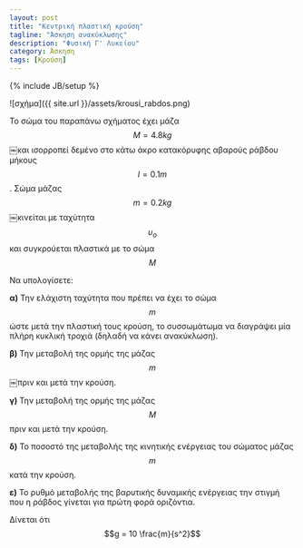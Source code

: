 ```yaml
---
layout: post
title: "Κεντρική πλαστική κρούση"
tagline: "Άσκηση ανακύκλωσης"
description: "Φυσική Γ' Λυκείου"
category: Άσκηση
tags: [Κρούση]
---
```

{% include JB/setup %}

![σχήμα]({{ site.url }}/assets/krousi_rabdos.png) 

Το σώμα του παραπάνω σχήματος έχει μάζα $$Μ = 4.8 kg$$￼και ισορροπεί 
δεμένο στο κάτω άκρο κατακόρυφης αβαρούς ράβδου μήκους $$l = 0.1 m$$. Σώμα 
μάζας $$m = 0.2 kg$$￼κινείται με ταχύτητα $$υ_ο$$ και συγκρούεται 
πλαστικά με το σώμα $$Μ$$

Να υπολογίσετε:

**α)** Την ελάχιστη ταχύτητα που πρέπει να έχει το σώμα $$m$$ ώστε μετά την
 πλαστική τους κρούση, το συσσωμάτωμα να διαγράψει μία πλήρη κυκλική 
 τροχιά (δηλαδή να κάνει ανακύκλωση).

**β)** Την μεταβολή της ορμής της μάζας $$m$$￼πριν και μετά την κρούση.

**γ)** Την μεταβολή της ορμής της μάζας $$Μ$$ πριν και μετά την κρούση.

**δ)** Το ποσοστό της μεταβολής της κινητικής ενέργειας του σώματος μάζας $$m$$
κατά την κρούση.

**ε)** Το ρυθμό μεταβολής της βαρυτικής δυναμικής ενέργειας την στιγμή που η 
ράβδος γίνεται για πρώτη φορά οριζόντια.

Δίνεται ότι $$g = 10 \frac{m}{s^2}$$